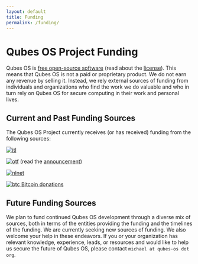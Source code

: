 ```yaml
---
layout: default
title: Funding
permalink: /funding/
---
```


Qubes OS Project Funding
========================

Qubes OS is [free open-source software][FOSS] (read about the [license]). This
means that Qubes OS is not a paid or proprietary product. We do not earn any
revenue by selling it. Instead, we rely external sources of funding from
individuals and organizations who find the work we do valuable and who in turn
rely on Qubes OS for secure computing in their work and personal lives.

Current and Past Funding Sources
--------------------------------

The Qubes OS Project currently receives (or has received) funding from the
following sources:

[![itl](/attachment/site/itl.png)][itl]

[![otf](/attachment/site/OTF-logo.png)][OTF] (read the [announcement])

[![nlnet](/attachment/site/nlnet.gif)][nlnet]

[![btc](/attachment/site/btc.png) Bitcoin donations][donate]

Future Funding Sources
----------------------

We plan to fund continued Qubes OS development through a diverse mix of sources,
both in terms of the entities providing the funding and the timelines of the
funding. We are currently seeking new sources of funding. We also welcome your
help in these endeavors. If you or your organization has relevant knowledge,
experience, leads, or resources and would like to help us secure the future of
Qubes OS, please contact `michael at qubes-os dot org`.


[FOSS]: https://en.wikipedia.org/wiki/Free_and_open-source_software
[license]: /doc/license/
[itl]: http://invisiblethingslab.com/itl/Welcome.html
[OTF]: https://www.opentech.fund/project/qubes-os
[announcement]: http://blog.invisiblethings.org/2015/06/04/otf-funding-announcement.html
[nlnet]: https://nlnet.nl
[donate]: /donate/

